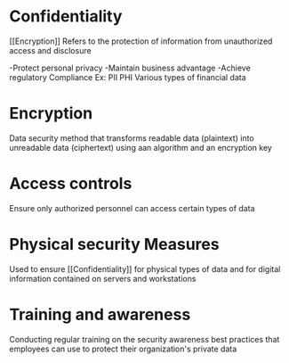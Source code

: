 # Confidentiality
[[Encryption]]
Refers to the protection of information from unauthorized access and disclosure

-Protect personal privacy
-Maintain business advantage
-Achieve regulatory Compliance
    Ex: PII PHI Various types of financial data

# Encryption

Data security method that transforms readable data (plaintext) into unreadable data (ciphertext) using aan algorithm and an encryption key

# Access controls

Ensure only authorized personnel can access certain types of data

# Physical security Measures

Used to ensure [[Confidentiality]] for physical types of data and for digital information contained on servers and workstations

# Training and awareness

Conducting regular training on the security awareness best practices that employees can use to protect their organization's private data

